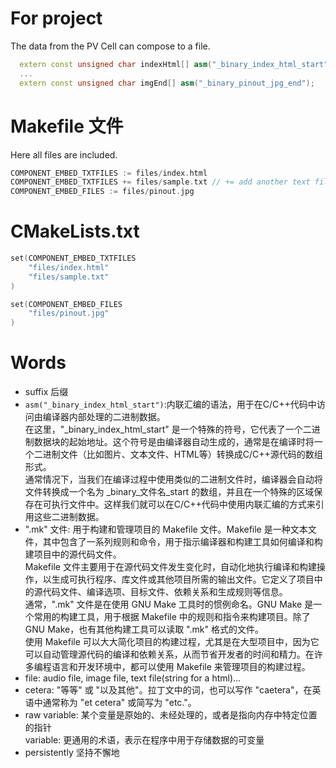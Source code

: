 
# For project
The data from the PV Cell can compose to a file.

```C++
  extern const unsigned char indexHtml[] asm("_binary_index_html_start");
  ...
  extern const unsigned char imgEnd[] asm("_binary_pinout_jpg_end");
```

# Makefile 文件
Here all files are included.
 
```C++
COMPONENT_EMBED_TXTFILES := files/index.html
COMPONENT_EMBED_TXTFILES += files/sample.txt // += add another text file
COMPONENT_EMBED_FILES := files/pinout.jpg
```

# CMakeLists.txt
```C++
set(COMPONENT_EMBED_TXTFILES
    "files/index.html"
    "files/sample.txt"
)

set(COMPONENT_EMBED_FILES
    "files/pinout.jpg"
)
```





# Words
- suffix 后缀
- `asm("_binary_index_html_start")`:内联汇编的语法，用于在C/C++代码中访问由编译器内部处理的二进制数据。<br>
在这里，"_binary_index_html_start" 是一个特殊的符号，它代表了一个二进制数据块的起始地址。这个符号是由编译器自动生成的，通常是在编译时将一个二进制文件（比如图片、文本文件、HTML等）转换成C/C++源代码的数组形式。<br>
通常情况下，当我们在编译过程中使用类似的二进制文件时，编译器会自动将文件转换成一个名为 _binary_文件名_start 的数组，并且在一个特殊的区域保存在可执行文件中。这样我们就可以在C/C++代码中使用内联汇编的方式来引用这些二进制数据。<br>
- ".mk" 文件: 用于构建和管理项目的 Makefile 文件。Makefile 是一种文本文件，其中包含了一系列规则和命令，用于指示编译器和构建工具如何编译和构建项目中的源代码文件。<br>
Makefile 文件主要用于在源代码文件发生变化时，自动化地执行编译和构建操作，以生成可执行程序、库文件或其他项目所需的输出文件。它定义了项目中的源代码文件、编译选项、目标文件、依赖关系和生成规则等信息。<br>
通常，".mk" 文件是在使用 GNU Make 工具时的惯例命名。GNU Make 是一个常用的构建工具，用于根据 Makefile 中的规则和指令来构建项目。除了 GNU Make，也有其他构建工具可以读取 ".mk" 格式的文件。<br>
使用 Makefile 可以大大简化项目的构建过程，尤其是在大型项目中，因为它可以自动管理源代码的编译和依赖关系，从而节省开发者的时间和精力。在许多编程语言和开发环境中，都可以使用 Makefile 来管理项目的构建过程。<br>
- file: audio file, image file, text file(string for a html)...
- cetera: "等等" 或 "以及其他"。拉丁文中的词，也可以写作 "caetera"，在英语中通常称为 "et cetera" 或简写为 "etc."。
- raw variable: 某个变量是原始的、未经处理的，或者是指向内存中特定位置的指针 <br>
variable: 更通用的术语，表示在程序中用于存储数据的可变量 <br>
- persistently 坚持不懈地
